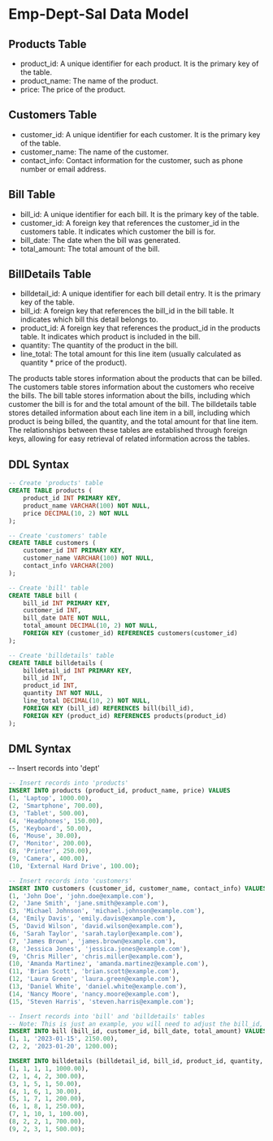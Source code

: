 # Emp-Dept-Sal Data Model
## Products Table
* product_id: A unique identifier for each product. It is the primary key of the table.
* product_name: The name of the product.
* price: The price of the product.
## Customers Table
* customer_id: A unique identifier for each customer. It is the primary key of the table.
* customer_name: The name of the customer.
* contact_info: Contact information for the customer, such as phone number or email address.
## Bill Table
* bill_id: A unique identifier for each bill. It is the primary key of the table.
* customer_id: A foreign key that references the customer_id in the customers table. It indicates which customer the bill is for.
* bill_date: The date when the bill was generated.
* total_amount: The total amount of the bill.
## BillDetails Table
* billdetail_id: A unique identifier for each bill detail entry. It is the primary key of the table.
* bill_id: A foreign key that references the bill_id in the bill table. It indicates which bill this detail belongs to.
* product_id: A foreign key that references the product_id in the products table. It indicates which product is included in the bill.
* quantity: The quantity of the product in the bill.
* line_total: The total amount for this line item (usually calculated as quantity * price of the product).

The products table stores information about the products that can be billed. The customers table stores information about the customers who receive the bills. The bill table stores information about the bills, including which customer the bill is for and the total amount of the bill. The billdetails table stores detailed information about each line item in a bill, including which product is being billed, the quantity, and the total amount for that line item. The relationships between these tables are established through foreign keys, allowing for easy retrieval of related information across the tables.

## DDL Syntax

```sql
-- Create 'products' table
CREATE TABLE products (
    product_id INT PRIMARY KEY,
    product_name VARCHAR(100) NOT NULL,
    price DECIMAL(10, 2) NOT NULL
);

-- Create 'customers' table
CREATE TABLE customers (
    customer_id INT PRIMARY KEY,
    customer_name VARCHAR(100) NOT NULL,
    contact_info VARCHAR(200)
);

-- Create 'bill' table
CREATE TABLE bill (
    bill_id INT PRIMARY KEY,
    customer_id INT,
    bill_date DATE NOT NULL,
    total_amount DECIMAL(10, 2) NOT NULL,
    FOREIGN KEY (customer_id) REFERENCES customers(customer_id)
);

-- Create 'billdetails' table
CREATE TABLE billdetails (
    billdetail_id INT PRIMARY KEY,
    bill_id INT,
    product_id INT,
    quantity INT NOT NULL,
    line_total DECIMAL(10, 2) NOT NULL,
    FOREIGN KEY (bill_id) REFERENCES bill(bill_id),
    FOREIGN KEY (product_id) REFERENCES products(product_id)
);


```

## DML Syntax

-- Insert records into 'dept'
```sql
-- Insert records into 'products'
INSERT INTO products (product_id, product_name, price) VALUES
(1, 'Laptop', 1000.00),
(2, 'Smartphone', 700.00),
(3, 'Tablet', 500.00),
(4, 'Headphones', 150.00),
(5, 'Keyboard', 50.00),
(6, 'Mouse', 30.00),
(7, 'Monitor', 200.00),
(8, 'Printer', 250.00),
(9, 'Camera', 400.00),
(10, 'External Hard Drive', 100.00);

-- Insert records into 'customers'
INSERT INTO customers (customer_id, customer_name, contact_info) VALUES
(1, 'John Doe', 'john.doe@example.com'),
(2, 'Jane Smith', 'jane.smith@example.com'),
(3, 'Michael Johnson', 'michael.johnson@example.com'),
(4, 'Emily Davis', 'emily.davis@example.com'),
(5, 'David Wilson', 'david.wilson@example.com'),
(6, 'Sarah Taylor', 'sarah.taylor@example.com'),
(7, 'James Brown', 'james.brown@example.com'),
(8, 'Jessica Jones', 'jessica.jones@example.com'),
(9, 'Chris Miller', 'chris.miller@example.com'),
(10, 'Amanda Martinez', 'amanda.martinez@example.com'),
(11, 'Brian Scott', 'brian.scott@example.com'),
(12, 'Laura Green', 'laura.green@example.com'),
(13, 'Daniel White', 'daniel.white@example.com'),
(14, 'Nancy Moore', 'nancy.moore@example.com'),
(15, 'Steven Harris', 'steven.harris@example.com');

-- Insert records into 'bill' and 'billdetails' tables
-- Note: This is just an example, you will need to adjust the bill_id, customer_id, product_id, quantity, and line_total based on your actual data and billing logic.
INSERT INTO bill (bill_id, customer_id, bill_date, total_amount) VALUES
(1, 1, '2023-01-15', 2150.00),
(2, 2, '2023-01-20', 1200.00);

INSERT INTO billdetails (billdetail_id, bill_id, product_id, quantity, line_total) VALUES
(1, 1, 1, 1, 1000.00),
(2, 1, 4, 2, 300.00),
(3, 1, 5, 1, 50.00),
(4, 1, 6, 1, 30.00),
(5, 1, 7, 1, 200.00),
(6, 1, 8, 1, 250.00),
(7, 1, 10, 1, 100.00),
(8, 2, 2, 1, 700.00),
(9, 2, 3, 1, 500.00);


```